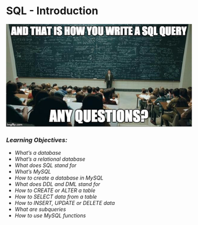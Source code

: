 # SQL - Introduction

!["SQL"](sql_image.jpg)

### *Learning Objectives:*

- _What’s a database_
- _What’s a relational database_
- _What does SQL stand for_
- _What’s MySQL_
- _How to create a database in MySQL_
- _What does DDL and DML stand for_
- _How to CREATE or ALTER a table_
- _How to SELECT data from a table_
- _How to INSERT, UPDATE or DELETE data_
- _What are subqueries_
- _How to use MySQL functions_
